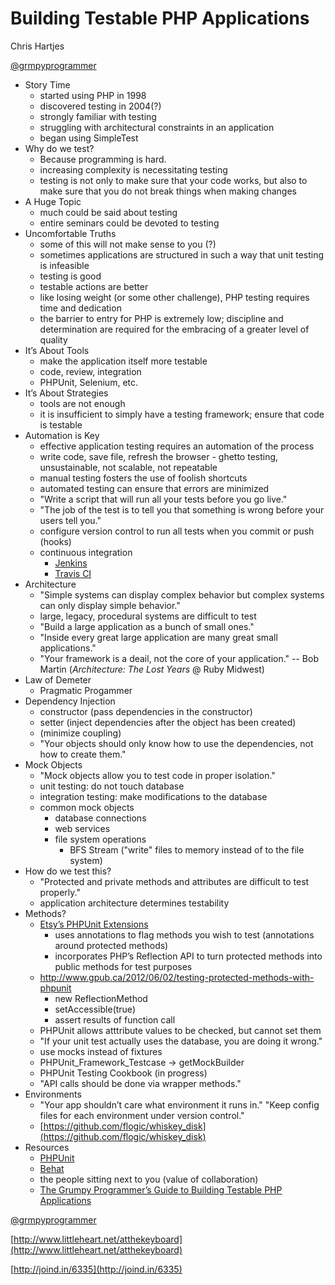 # Building Testable PHP Applications

Chris Hartjes

[@grmpyprogrammer](http://twitter.com/grmpyprogrammer)

- Story Time
	- started using PHP in 1998
	- discovered testing in 2004(?)
	- strongly familiar with testing
	- struggling with architectural constraints in an application
	- began using SimpleTest
- Why do we test?
	- Because programming is hard.
	- increasing complexity is necessitating testing
	- testing is not only to make sure that your code works, but also to make sure that you do not break things when making changes
- A Huge Topic
	- much could be said about testing
	- entire seminars could be devoted to testing
- Uncomfortable Truths
	- some of this will not make sense to you (?)
	- sometimes applications are structured in such a way that unit testing is infeasible
	- testing is good
	- testable actions are better
	- like losing weight (or some other challenge), PHP testing requires time and dedication
	- the barrier to entry for PHP is extremely low; discipline and determination are required for the embracing of a greater level of quality
- It’s About Tools
	- make the application itself more testable
	- code, review, integration
	- PHPUnit, Selenium, etc.
- It’s About Strategies
	- tools are not enough
	- it is insufficient to simply have a testing framework; ensure that code is testable
- Automation is Key
	- effective application testing requires an automation of the process
	- write code, save file, refresh the browser - ghetto testing, unsustainable, not scalable, not repeatable
	- manual testing fosters the use of foolish shortcuts
	- automated testing can ensure that errors are minimized
	- "Write a script that will run all your tests before you go live."
	- "The job of the test is to tell you that something is wrong before your users tell you."
	- configure version control to run all tests when you commit or push (hooks)
	- continuous integration
		- [Jenkins](http://jenkins-ci.org)
		- [Travis CI](http://travis-ci.org)
- Architecture
	- "Simple systems can display complex behavior but complex systems can only display simple behavior."
	- large, legacy, procedural systems are difficult to test
	- "Build a large application as a bunch of small ones."
	- "Inside every great large application are many great small applications."
	- "Your framework is a deail, not the core of your application." -- Bob Martin (_Architecture: The Lost Years_ @ Ruby Midwest)
- Law of Demeter
	- Pragmatic Progammer
- Dependency Injection
	- constructor (pass dependencies in the constructor)
	- setter (inject dependencies after the object has been created)
	- (minimize coupling)
	- "Your objects should only know how to use the dependencies, not how to create them."
- Mock Objects
	- "Mock objects allow you to test code in proper isolation."
	- unit testing: do not touch database
	- integration testing: make modifications to the database
	- common mock objects
		- database connections
		- web services
		- file system operations
			- BFS Stream ("write" files to memory instead of to the file system)
- How do we test this?
	- "Protected and private methods and attributes are difficult to test properly."
	- application architecture determines testability
- Methods?
	- [Etsy’s PHPUnit Extensions](https://github.com/etsy/phpunit-extensions)
		- uses annotations to flag methods you wish to test (annotations around protected methods)
		- incorporates PHP’s Reflection API to turn protected methods into public methods for test purposes
	- http://www.gpub.ca/2012/06/02/testing-protected-methods-with-phpunit
		- new ReflectionMethod
		- setAccessible(true)
		- assert results of function call
	- PHPUnit allows atttribute values to be checked, but cannot set them
	- "If your unit test actually uses the database, you are doing it wrong."
	- use mocks instead of fixtures
	- PHPUnit_Framework_Testcase -> getMockBuilder 
	- PHPUnit Testing Cookbook (in progress)
	- "API calls should be done via wrapper methods."
- Environments
	- "Your app shouldn’t care what environment it runs in."
	"Keep config files for each environment under version control."
	- [https://github.com/flogic/whiskey_disk](https://github.com/flogic/whiskey_disk)
- Resources
	- [PHPUnit](http://phpunit.de)
	- [Behat](http://behat.org)
	- the people sitting next to you (value of collaboration)
	- [The Grumpy Programmer’s Guide to Building Testable PHP Applications](http://grumpy-testing.com)

[@grmpyprogrammer](http://twitter.com/grmpyprogammer)

[http://www.littleheart.net/atthekeyboard](http://www.littleheart.net/atthekeyboard)

[http://joind.in/6335](http://joind.in/6335)
